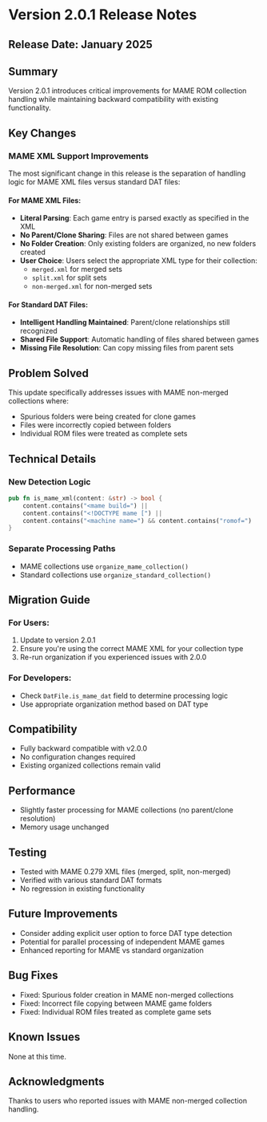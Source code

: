 # Version 2.0.1 Release Notes

## Release Date: January 2025

## Summary
Version 2.0.1 introduces critical improvements for MAME ROM collection handling while maintaining backward compatibility with existing functionality.

## Key Changes

### MAME XML Support Improvements
The most significant change in this release is the separation of handling logic for MAME XML files versus standard DAT files:

#### For MAME XML Files:
- **Literal Parsing**: Each game entry is parsed exactly as specified in the XML
- **No Parent/Clone Sharing**: Files are not shared between games
- **No Folder Creation**: Only existing folders are organized, no new folders created
- **User Choice**: Users select the appropriate XML type for their collection:
  - `merged.xml` for merged sets
  - `split.xml` for split sets
  - `non-merged.xml` for non-merged sets

#### For Standard DAT Files:
- **Intelligent Handling Maintained**: Parent/clone relationships still recognized
- **Shared File Support**: Automatic handling of files shared between games
- **Missing File Resolution**: Can copy missing files from parent sets

## Problem Solved
This update specifically addresses issues with MAME non-merged collections where:
- Spurious folders were being created for clone games
- Files were incorrectly copied between folders
- Individual ROM files were treated as complete sets

## Technical Details

### New Detection Logic
```rust
pub fn is_mame_xml(content: &str) -> bool {
    content.contains("<mame build=") || 
    content.contains("<!DOCTYPE mame [") ||
    content.contains("<machine name=") && content.contains("romof=")
}
```

### Separate Processing Paths
- MAME collections use `organize_mame_collection()`
- Standard collections use `organize_standard_collection()`

## Migration Guide

### For Users:
1. Update to version 2.0.1
2. Ensure you're using the correct MAME XML for your collection type
3. Re-run organization if you experienced issues with 2.0.0

### For Developers:
- Check `DatFile.is_mame_dat` field to determine processing logic
- Use appropriate organization method based on DAT type

## Compatibility
- Fully backward compatible with v2.0.0
- No configuration changes required
- Existing organized collections remain valid

## Performance
- Slightly faster processing for MAME collections (no parent/clone resolution)
- Memory usage unchanged

## Testing
- Tested with MAME 0.279 XML files (merged, split, non-merged)
- Verified with various standard DAT formats
- No regression in existing functionality

## Future Improvements
- Consider adding explicit user option to force DAT type detection
- Potential for parallel processing of independent MAME games
- Enhanced reporting for MAME vs standard organization

## Bug Fixes
- Fixed: Spurious folder creation in MAME non-merged collections
- Fixed: Incorrect file copying between MAME game folders
- Fixed: Individual ROM files treated as complete game sets

## Known Issues
None at this time.

## Acknowledgments
Thanks to users who reported issues with MAME non-merged collection handling.

